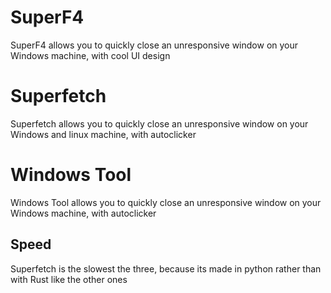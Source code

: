 # SuperF4
SuperF4 allows you to quickly close an unresponsive window on your Windows machine, with cool UI design
# Superfetch
Superfetch allows you to quickly close an unresponsive window on your Windows and linux machine, with autoclicker
# Windows Tool
Windows Tool allows you to quickly close an unresponsive window on your Windows machine, with autoclicker

## Speed
Superfetch is the slowest the three, because its made in python rather than with Rust like the other ones
